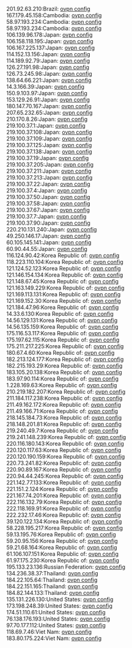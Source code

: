201.92.63.210:Brazil: [ovpn config](vpn/201_92_63_210.ovpn)  
167.179.45.158:Cambodia: [ovpn config](vpn/167_179_45_158.ovpn)  
58.97.193.234:Cambodia: [ovpn config](vpn/58_97_193_234.ovpn)  
58.97.193.234:Cambodia: [ovpn config](vpn/58_97_193_234.ovpn)  
106.139.96.178:Japan: [ovpn config](vpn/106_139_96_178.ovpn)  
106.158.118.195:Japan: [ovpn config](vpn/106_158_118_195.ovpn)  
106.167.225.137:Japan: [ovpn config](vpn/106_167_225_137.ovpn)  
114.152.13.156:Japan: [ovpn config](vpn/114_152_13_156.ovpn)  
114.189.92.79:Japan: [ovpn config](vpn/114_189_92_79.ovpn)  
126.27.191.98:Japan: [ovpn config](vpn/126_27_191_98.ovpn)  
126.73.245.98:Japan: [ovpn config](vpn/126_73_245_98.ovpn)  
138.64.66.221:Japan: [ovpn config](vpn/138_64_66_221.ovpn)  
14.3.166.39:Japan: [ovpn config](vpn/14_3_166_39.ovpn)  
150.9.103.97:Japan: [ovpn config](vpn/150_9_103_97.ovpn)  
153.129.26.91:Japan: [ovpn config](vpn/153_129_26_91.ovpn)  
180.147.70.167:Japan: [ovpn config](vpn/180_147_70_167.ovpn)  
207.65.232.65:Japan: [ovpn config](vpn/207_65_232_65.ovpn)  
210.170.8.26:Japan: [ovpn config](vpn/210_170_8_26.ovpn)  
219.100.37.1:Japan: [ovpn config](vpn/219_100_37_1.ovpn)  
219.100.37.108:Japan: [ovpn config](vpn/219_100_37_108.ovpn)  
219.100.37.109:Japan: [ovpn config](vpn/219_100_37_109.ovpn)  
219.100.37.125:Japan: [ovpn config](vpn/219_100_37_125.ovpn)  
219.100.37.138:Japan: [ovpn config](vpn/219_100_37_138.ovpn)  
219.100.37.19:Japan: [ovpn config](vpn/219_100_37_19.ovpn)  
219.100.37.205:Japan: [ovpn config](vpn/219_100_37_205.ovpn)  
219.100.37.211:Japan: [ovpn config](vpn/219_100_37_211.ovpn)  
219.100.37.213:Japan: [ovpn config](vpn/219_100_37_213.ovpn)  
219.100.37.22:Japan: [ovpn config](vpn/219_100_37_22.ovpn)  
219.100.37.4:Japan: [ovpn config](vpn/219_100_37_4.ovpn)  
219.100.37.50:Japan: [ovpn config](vpn/219_100_37_50.ovpn)  
219.100.37.58:Japan: [ovpn config](vpn/219_100_37_58.ovpn)  
219.100.37.67:Japan: [ovpn config](vpn/219_100_37_67.ovpn)  
219.100.37.7:Japan: [ovpn config](vpn/219_100_37_7.ovpn)  
219.100.37.90:Japan: [ovpn config](vpn/219_100_37_90.ovpn)  
220.210.131.240:Japan: [ovpn config](vpn/220_210_131_240.ovpn)  
49.250.146.17:Japan: [ovpn config](vpn/49_250_146_17.ovpn)  
60.105.145.141:Japan: [ovpn config](vpn/60_105_145_141.ovpn)  
60.90.44.55:Japan: [ovpn config](vpn/60_90_44_55.ovpn)  
116.124.90.42:Korea Republic of: [ovpn config](vpn/116_124_90_42.ovpn)  
118.223.110.104:Korea Republic of: [ovpn config](vpn/118_223_110_104.ovpn)  
121.124.52.123:Korea Republic of: [ovpn config](vpn/121_124_52_123.ovpn)  
121.146.154.134:Korea Republic of: [ovpn config](vpn/121_146_154_134.ovpn)  
121.148.67.45:Korea Republic of: [ovpn config](vpn/121_148_67_45.ovpn)  
121.163.149.229:Korea Republic of: [ovpn config](vpn/121_163_149_229.ovpn)  
121.169.113.131:Korea Republic of: [ovpn config](vpn/121_169_113_131.ovpn)  
121.169.152.30:Korea Republic of: [ovpn config](vpn/121_169_152_30.ovpn)  
121.184.47.96:Korea Republic of: [ovpn config](vpn/121_184_47_96.ovpn)  
14.33.6.130:Korea Republic of: [ovpn config](vpn/14_33_6_130.ovpn)  
14.56.129.131:Korea Republic of: [ovpn config](vpn/14_56_129_131.ovpn)  
14.56.135.159:Korea Republic of: [ovpn config](vpn/14_56_135_159.ovpn)  
175.116.53.117:Korea Republic of: [ovpn config](vpn/175_116_53_117.ovpn)  
175.197.62.115:Korea Republic of: [ovpn config](vpn/175_197_62_115.ovpn)  
175.211.217.225:Korea Republic of: [ovpn config](vpn/175_211_217_225.ovpn)  
180.67.4.60:Korea Republic of: [ovpn config](vpn/180_67_4_60.ovpn)  
182.213.124.177:Korea Republic of: [ovpn config](vpn/182_213_124_177.ovpn)  
182.215.193.29:Korea Republic of: [ovpn config](vpn/182_215_193_29.ovpn)  
183.105.20.138:Korea Republic of: [ovpn config](vpn/183_105_20_138.ovpn)  
183.97.90.114:Korea Republic of: [ovpn config](vpn/183_97_90_114.ovpn)  
1.228.169.63:Korea Republic of: [ovpn config](vpn/1_228_169_63.ovpn)  
210.219.182.207:Korea Republic of: [ovpn config](vpn/210_219_182_207.ovpn)  
211.184.117.238:Korea Republic of: [ovpn config](vpn/211_184_117_238.ovpn)  
211.49.162.172:Korea Republic of: [ovpn config](vpn/211_49_162_172.ovpn)  
211.49.166.71:Korea Republic of: [ovpn config](vpn/211_49_166_71.ovpn)  
218.145.184.73:Korea Republic of: [ovpn config](vpn/218_145_184_73.ovpn)  
218.148.201.81:Korea Republic of: [ovpn config](vpn/218_148_201_81.ovpn)  
219.240.49.7:Korea Republic of: [ovpn config](vpn/219_240_49_7.ovpn)  
219.241.148.239:Korea Republic of: [ovpn config](vpn/219_241_148_239.ovpn)  
220.116.180.143:Korea Republic of: [ovpn config](vpn/220_116_180_143.ovpn)  
220.120.117.63:Korea Republic of: [ovpn config](vpn/220_120_117_63.ovpn)  
220.120.190.159:Korea Republic of: [ovpn config](vpn/220_120_190_159.ovpn)  
220.73.241.82:Korea Republic of: [ovpn config](vpn/220_73_241_82.ovpn)  
220.90.89.167:Korea Republic of: [ovpn config](vpn/220_90_89_167.ovpn)  
220.94.44.245:Korea Republic of: [ovpn config](vpn/220_94_44_245.ovpn)  
221.142.77.133:Korea Republic of: [ovpn config](vpn/221_142_77_133.ovpn)  
221.151.2.124:Korea Republic of: [ovpn config](vpn/221_151_2_124.ovpn)  
221.167.74.201:Korea Republic of: [ovpn config](vpn/221_167_74_201.ovpn)  
222.116.132.79:Korea Republic of: [ovpn config](vpn/222_116_132_79.ovpn)  
222.118.169.91:Korea Republic of: [ovpn config](vpn/222_118_169_91.ovpn)  
222.232.17.46:Korea Republic of: [ovpn config](vpn/222_232_17_46.ovpn)  
39.120.122.134:Korea Republic of: [ovpn config](vpn/39_120_122_134.ovpn)  
58.228.195.217:Korea Republic of: [ovpn config](vpn/58_228_195_217.ovpn)  
59.13.195.76:Korea Republic of: [ovpn config](vpn/59_13_195_76.ovpn)  
59.20.95.156:Korea Republic of: [ovpn config](vpn/59_20_95_156.ovpn)  
59.21.68.164:Korea Republic of: [ovpn config](vpn/59_21_68_164.ovpn)  
61.106.107.151:Korea Republic of: [ovpn config](vpn/61_106_107_151.ovpn)  
61.97.175.230:Korea Republic of: [ovpn config](vpn/61_97_175_230.ovpn)  
195.133.23.136:Russian Federation: [ovpn config](vpn/195_133_23_136.ovpn)  
134.236.38.37:Thailand: [ovpn config](vpn/134_236_38_37.ovpn)  
184.22.105.64:Thailand: [ovpn config](vpn/184_22_105_64.ovpn)  
184.22.151.165:Thailand: [ovpn config](vpn/184_22_151_165.ovpn)  
184.82.144.133:Thailand: [ovpn config](vpn/184_82_144_133.ovpn)  
135.131.226.130:United States: [ovpn config](vpn/135_131_226_130.ovpn)  
173.198.248.39:United States: [ovpn config](vpn/173_198_248_39.ovpn)  
174.51.110.61:United States: [ovpn config](vpn/174_51_110_61.ovpn)  
76.138.176.193:United States: [ovpn config](vpn/76_138_176_193.ovpn)  
97.70.177.112:United States: [ovpn config](vpn/97_70_177_112.ovpn)  
118.69.7.46:Viet Nam: [ovpn config](vpn/118_69_7_46.ovpn)  
183.80.175.224:Viet Nam: [ovpn config](vpn/183_80_175_224.ovpn)  
